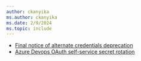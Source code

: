 ```yaml
---
author: ckanyika
ms.author: ckanyika
ms.date: 2/9/2024
ms.topic: include
---
```


- [Final notice of alternate credentials deprecation](#final-notice-of-alternate-credentials-deprecation)
- [Azure Devops OAuth self-service secret rotation](#azure-devops-oauth-self-service-secret-rotation)
